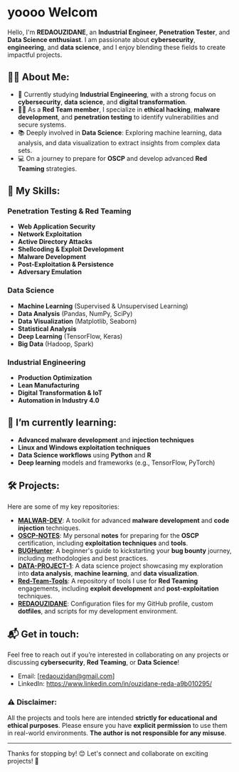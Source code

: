 # yoooo Welcom

Hello, I'm **REDAOUZIDANE**, an **Industrial Engineer**, **Penetration Tester**, and **Data Science enthusiast**. I am passionate about **cybersecurity**, **engineering**, and **data science**, and I enjoy blending these fields to create impactful projects.

## 👨‍💻 About Me:
- 🔧 Currently studying **Industrial Engineering**, with a strong focus on **cybersecurity**, **data science**, and **digital transformation**.
- 🕵️‍♂️ As a **Red Team member**, I specialize in **ethical hacking**, **malware development**, and **penetration testing** to identify vulnerabilities and secure systems.
- 📚 Deeply involved in **Data Science**: Exploring machine learning, data analysis, and data visualization to extract insights from complex data sets.
- 💻 On a journey to prepare for **OSCP** and develop advanced **Red Teaming** strategies.

## 🧰 My Skills:
### **Penetration Testing & Red Teaming**  
- **Web Application Security**  
- **Network Exploitation**  
- **Active Directory Attacks**  
- **Shellcoding & Exploit Development**  
- **Malware Development**  
- **Post-Exploitation & Persistence**  
- **Adversary Emulation**  

### **Data Science**  
- **Machine Learning** (Supervised & Unsupervised Learning)  
- **Data Analysis** (Pandas, NumPy, SciPy)  
- **Data Visualization** (Matplotlib, Seaborn)  
- **Statistical Analysis**  
- **Deep Learning** (TensorFlow, Keras)  
- **Big Data** (Hadoop, Spark)

### **Industrial Engineering**  
- **Production Optimization**  
- **Lean Manufacturing**  
- **Digital Transformation & IoT**  
- **Automation in Industry 4.0**

## 🌱 I’m currently learning:
- **Advanced malware development** and **injection techniques**  
- **Linux and Windows exploitation techniques**  
- **Data Science workflows** using **Python** and **R**  
- **Deep learning** models and frameworks (e.g., TensorFlow, PyTorch)

## 🛠️ Projects:
Here are some of my key repositories:

- **[MALWAR-DEV](https://github.com/REDAOUZIDANE/MALWAR-DEV)**: A toolkit for advanced **malware development** and **code injection** techniques.  
- **[OSCP-NOTES](https://github.com/REDAOUZIDANE/OSCP-NOTES)**: My personal **notes** for preparing for the **OSCP** certification, including **exploitation techniques** and **tools**.  
- **[BUGHunter](https://github.com/REDAOUZIDANE/BUGHunter)**: A beginner's guide to kickstarting your **bug bounty** journey, including methodologies and best practices.  
- **[DATA-PROJECT-1](https://github.com/REDAOUZIDANE/DATA-PROJECT-1)**: A data science project showcasing my exploration into **data analysis**, **machine learning**, and **data visualization**.  
- **[Red-Team-Tools](https://github.com/REDAOUZIDANE/Red-Team-Tools)**: A repository of tools I use for **Red Teaming** engagements, including **exploit development** and **post-exploitation** techniques.  
- **[REDAOUZIDANE](https://github.com/REDAOUZIDANE)**: Configuration files for my GitHub profile, custom **dotfiles**, and scripts for my development environment.

## 📬 Get in touch:
Feel free to reach out if you’re interested in collaborating on any projects or discussing **cybersecurity**, **Red Teaming**, or **Data Science**!

- Email: [redaouzidan@gmail.com]  
- LinkedIn: https://www.linkedin.com/in/ouzidane-reda-a9b010295/

### ⚠️ **Disclaimer:**
All the projects and tools here are intended **strictly for educational and ethical purposes**. Please ensure you have **explicit permission** to use them in real-world environments. **The author is not responsible for any misuse**.

---

Thanks for stopping by! 😊 Let's connect and collaborate on exciting projects! 🌟
